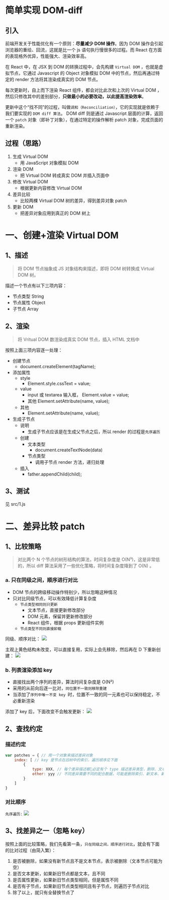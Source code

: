 # 简单实现 DOM-diff

## 引入

前端开发关于性能优化有一个原则：**尽量减少 DOM 操作**。因为 DOM 操作会引起浏览器的重绘、回流，这就是比一个 js 语句执行慢很多的过程。而 React 在方面的表现格外优异，性能强大、渲染效率高。

在 React 中，在 JSX 到 DOM 的转换过程中，会先构建 `Virtual DOM` ，也就是虚拟节点，它通过 Javascript 的 Object 对象模拟 DOM 中的节点，然后再通过特定的 render 方法将其渲染成真实的 DOM 节点。

每次更新时，自上而下渲染 React 组件，都会对比此次和上次的 Virtual DOM ，然后只修改其中的差别部分，**只做最小的必要改动，以此提高渲染效率**。

更新中这个“找不同”的过程，叫做`调和（Reconciliation）`，它的实现就是依赖于我们要实现的 `DOM diff 算法`。 DOM diff 则是通过 Javascript 层面的计算，返回一个 `patch` 对象（即补丁对象），在通过特定的操作解析 patch 对象，完成页面的重新渲染。

## 过程（思路）

1. 生成 Virtual DOM 
    - 用 JavaScript 对象模拟 DOM
2. 渲染 DOM 
    - 把 Virtual DOM 转成真实 DOM 并插入页面中
3. 修改 Virtual DOM
    - 根据更新内容修改 Virtual DOM
4. 差异比较
    - 比较两棵 Virtual DOM 树的差异，得到差异对象 patch
5. 更新 DOM 
    - 把差异对象应用到真正的 DOM 树上

# 一、创建+渲染 Virtual DOM 

## 1、描述 

> 将 DOM 节点抽象成 JS 对象结构来描述，即将 DOM 树转换成 Virtual DOM 树。

描述一个节点有以下三项内容：
- 节点类型 String
- 节点属性 Object
- 子节点 Array

## 2、渲染

> 将 Vritual DOM 数渲染成真实 DOM 节点，插入 HTML 文档中

按照上面三项内容逐一处理：
- 创建节点
    - document.createElement(tagName);
- 添加属性
    - style
        - Element.style.cssText = value;
    - value
        - input 或 textarea 输入框， Element.value = value;
        - 其他 Element.setAttribute(name, value);
    - 其他
        - Element.setAttribute(name, value);
- 生成子节点
    - 说明
        - 生成子节点应该是在生成父节点之后，所以 render 的过程是`先序遍历`
    - 创建
        - 文本类型
            - document.createTextNode(data)
        - 节点类型
            - 调用子节点 render 方法，递归处理
    - 插入
        - father.appendChild(child);

## 3、测试

见 src/1.js 

# 二、差异比较 patch

## 1、比较策略

> 对比两个 N 个节点的树形结构的算法，时间复杂度是 O(N³)，这是非常低的，所以 diff 算法采用了一些优化策略，将时间复杂度降到了 O(N) 。

### a. 只在同级之间，顺序进行对比

- DOM 节点的跨级移动操作特别少，所以忽略这种情况
- 只对比同级节点，可以有效降低计算复杂度
    - `节点类型相同则只更新`
        - 文本节点，直接更新修改部分
        - DOM 元素，保留并更新修改部分
        - React 组件，根据 props 更新组件实例
    - `节点类型不同则直接卸载`

同级、顺序对比：
<img src="./images/diff-1.png">

主观上黄色结构未改变，可以直接复用，实际上会先移除，然后再在 D 下重新创建：
<img src="./images/diff-2.png">

### b. 列表渲染添加 key

- 直接找出两个序列的差异，算法时间复杂度是 O(N²)
- 采用的从前向后逐一比对，`同位置不一致则移除重建`
- 当添加了`序列中唯一不变 key `时，位置不一致的同一元素也可以保持稳定，不必重新渲染

添加了 key 后，下面改变不会触发更新：
<img src="./images/diff-3.png">

## 2、查找约定

### 描述约定

```js
var patches = { // 用一个对象来描述差异对象
    index: [ // key 是节点在旧树中的索引，遍历顺序见下面
        {
            type: XXX, // 每个差异描述都必定有个 type 描述差异类型，删除、文本修改、属性修改、节点调换
            other: yyy // 不同差异需要不同的配合数据，可能是删除索引、新文本、新属性、新节点
        }
    ]
}
```

### 对比顺序

`先序遍历:`
<img src="./images/dom-diff.png">

## 3、找差异之一（忽略 key）

按照上面的比较策略，我们先看第一条，`只在同级之间，顺序进行对比`，就会有下面的比对过程（由简入繁）：

1. 是否被删除，如果没有新节点且不是文本节点，表示被删除（文本节点可能为空）
2. 是否文本更新，如果新旧节点都是文本，且不同
3. 是否属性更新，如果新旧节点类型相同，但是属性不同
4. 是否有子节点，如果新旧节点类型相同且有子节点，则遍历子节点对比
5. 除了以上，就只有全替换节点了
